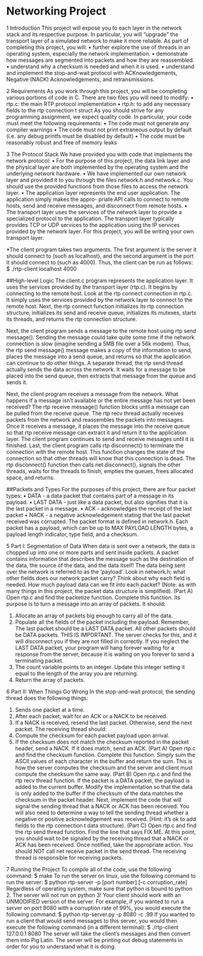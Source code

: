 # Networking Project
1 Introduction
This project will expose you to each layer in the network stack and its respective purpose. In particular, you will “upgrade” the transport layer of a simulated network to make it more reliable.
As part of completing this project, you will:
• further explore the use of threads in an operating system, especially the network implementation.
• demonstrate how messages are segmented into packets and how they are reassembled.
• understand why a checksum is needed and when it is used.
• understand and implement the stop-and-wait protocol with ACKnowledgements, Negative (NACK) Acknowledgements, and retransmissions.

2 Requirements
As you work through this project, you will be completing various portions of code in C. There are two files you will need to modify:
• rtp.c: the main RTP protocol implementation
• rtp.h: to add any necessary fields to the rtp connection t struct
As you should strive for any programming assignment, we expect quality code. In particular, your code must
meet the following requirements:
• The code must not generate any compiler warnings
• The code must not print extraneous output by default (i.e. any debug printfs must be disabled by default)
• The code must be reasonably robust and free of memory leaks

3 The Protocol Stack
We have provided you with code that implements the network protocol:
• For the purpose of this project, the data link layer and the physical layer are both implemented by the operating system and the underlying network hardware.
• We have implemented our own network layer and provided it to you through the files network.h and network.c. You should use the provided functions from those files to access the network layer.
• The application layer represents the end user application. The application simply makes the appro- priate API calls to connect to remote hosts, send and receive messages, and disconnect from remote hosts.
• The transport layer uses the services of the network layer to provide a specialized protocol to the application. The transport layer typically provides TCP or UDP services to the application using the IP services provided by the network layer. For this project, you will be writing your own transport layer.

*The client program takes two arguments. The first argument is the server it should connect to (such as localhost), and the second argument is the port it should connect to (such as 4000). Thus, the client can be run as follows: $ ./rtp-client localhost 4000

##High-level Logic
The client.c program represents the application layer. It uses the services provided by the transport layer (rtp.c). It begins by connecting to the remote host. Look at the rtp connect connection in rtp.c. It simply uses the services provided by the network layer to connect to the remote host. Next, the rtp connect function initializes its rtp connection structure, initializes its send and receive queue, initializes its mutexes, starts its threads, and returns the rtp connection structure.

Next, the client program sends a message to the remote host using rtp send message(). Sending the message could take quite some time if the network connection is slow (imagine sending a 5MB file over a 56k modem). Thus, the rtp send message() message makes a copy of the information to send, places the message into a send queue, and returns so that the application can continue to do other things. A separate thread, the rtp send thread actually sends the data across the network. It waits for a message to be placed into the send queue, then extracts that message from the queue and sends it.

Next, the client program receives a message from the network. What happens if a message isn’t available or the entire message has not yet been received? The rtp receive message() function blocks until a message can be pulled from the receive queue. The rtp recv thread actually receives packets from the network and reassembles the packets into messages. Once it receives a message, it places the message into the receive queue so that rtp receive message can extract it and return it to the application layer.
The client program continues to send and receive messages until it is finished. Last, the client program calls rtp disconnect() to terminate the connection with the remote host. This function changes the state of the connection so that other threads will know that this connection is dead. The rtp disconnect() function then calls net disconnect(), signals the other threads, waits for the threads to finish, empties the queues, frees allocated space, and returns.

##Packets and Types
For the purposes of this project, there are four packet types:
• DATA - a data packet that contains part of a message in its payload.
• LAST DATA - just like a data packet, but also signifies that it is the last packet in a message. • ACK - acknowledges the receipt of the last packet
• NACK - a negative acknowledgement stating that the last packet received was corrupted.
The packet format is defined in network.h. Each packet has a payload, which can be up to MAX PAYLOAD LENGTH bytes, a payload length indicator, type field, and a checksum.

5 Part I: Segmentation of Data
When data is sent over a network, the data is chopped up into one or more parts and sent inside packets. A packet contains information that describes the message such as the destination of the data, the source of the data, and the data itself! The data being sent over the network is referred to as the ’payload’. Look in network.h; what other fields does our network packet carry? Think about why each field is needed. How much payload data can we fit into each packet? (Note: as with many things in this project, the packet data structure is simplified).
(Part A) Open rtp.c and find the packetize function. Complete this function. Its purpose is to turn a message into an array of packets. It should:
1. Allocate an array of packets big enough to carry all of the data.
2. Populate all the fields of the packet including the payload. Remember, The last packet should be a LAST DATA packet. All other packets should be DATA packets. THIS IS IMPORTANT. The server checks for this, and it will disconnect you if they are not filled in correctly. If you neglect the LAST DATA packet, your program will hang forever waiting for a response from the server, because it is waiting on you forever to send a terminating packet.                    
3. The count variable points to an integer. Update this integer setting it equal to the length of the array you are returning.
4. Return the array of packets.

6 Part II: When Things Go Wrong
In the stop-and-wait protocol, the sending thread does the following things:
1. Sends one packet at a time.
2. After each packet, wait for an ACK or a NACK to be received.
3. If a NACK is received, resend the last packet. Otherwise, send the next packet.
The receiving thread should:
1. Compute the checksum for each packet payload upon arrival.
2. If the checksum does not match the checksum reported in the packet header, send a NACK. If it does match, send an ACK.
(Part A) Open rtp.c and find the checksum function. Complete this function. Simply sum the ASCII values of each character in the buffer and return the sum. This is how the server computes the checksum and the server and client must compute the checksum the same way.
(Part B) Open rtp.c and find the rtp recv thread function. If the packet is a DATA packet, the payload is added to the current buffer. Modify the implementation so that the data is only added to the buffer if the checksum of the data matches the checksum in the packet header. Next, implement the code that will signal the sending thread that a NACK or ACK has been received. You will also need to determine a way to tell the sending thread whether a negative or positive acknowledgement was received. (Hint: it’s ok to add fields to the rtp connection t data structure).
(Part C) Open rtp.c and find the rtp send thread function. Find the line that says FIX ME. At this point, you should wait to be signaled by the receiving thread that a NACK or ACK has been received. Once notified, take the appropriate action. You should NOT call net receive packet in the send thread. The receiving thread is responsible for receiving packets.

7 Running the Project
To compile all of the code, use the following command:
$ make
To run the server on linux, use the following command to run the server:
$ python rtp-server -p [port number] [-c corruption_rate]
Regardless of operating system, make sure that python is bound to python 2. The server will not run on python 3! Your client should work with an UNMODIFIED version of the server. For example, if you wanted to run a server on port 8080 with a corruption rate of 99%, you would execute the following command:
$ python rtp-server.py -p 8080 -c .99
If you wanted to run a client that would send messages to this server, you would then execute the following command (in a different terminal):
$ ./rtp-client 127.0.0.1 8080
The server will take the client’s messages and then convert them into Pig Latin. The server will be printing out debug statements in order for you to understand what it is doing.



